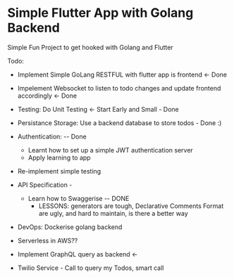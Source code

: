 # Simple Flutter App with Golang Backend

Simple Fun Project to get hooked with Golang and Flutter

Todo: 
- Implement Simple GoLang RESTFUL with flutter app is frontend <- Done
- Impelement Websocket to listen to todo changes and update frontend accordingly <- Done


- Testing: Do Unit Testing <- Start Early and Small - Done

- Persistance Storage: Use a backend database to store todos - Done :)

- Authentication: -- Done
    - Learnt how to set up a simple JWT authentication server
    - Apply learning to app


- Re-implement simple testing

- API Specification -
    - Learn how to Swaggerise -- DONE
        - LESSONS: generators are tough, Declarative Comments Format are ugly, and hard to maintain, is there a better way

- DevOps: Dockerise golang backend



- Serverless in AWS??
- Implement GraphQL query as backend <-
- Twilio Service - Call to query my Todos, smart call